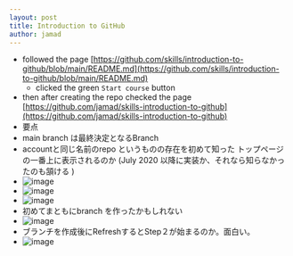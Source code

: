 ```yaml
---
layout: post
title: Introduction to GitHub
author: jamad
---
```

<link rel="stylesheet" type="text/css" href="/assets/css/theme.css">


* followed the page [https://github.com/skills/introduction-to-github/blob/main/README.md](https://github.com/skills/introduction-to-github/blob/main/README.md)
  * clicked the green `Start course` button
* then after creating the repo checked the page [https://github.com/jamad/skills-introduction-to-github](https://github.com/jamad/skills-introduction-to-github)
 * 要点
 * main branch は最終決定となるBranch
 * accountと同じ名前のrepo というものの存在を初めて知った トップページの一番上に表示されるのか  (July 2020 以降に実装か、それなら知らなかったのも頷ける )
  * ![image](https://github.com/jamad/jamad.github.io/assets/949913/82e7ecc0-8050-41d8-9b31-9d25215f9edf)
  * ![image](https://github.com/jamad/jamad.github.io/assets/949913/4d7cf8d8-1e52-443c-beaa-d93160498e2a)
  * ![image](https://github.com/jamad/jamad.github.io/assets/949913/cc069bbe-1b74-4fe7-a443-5d0fd4625afc)
* 初めてまともにbranch を作ったかもしれない
 * ![image](https://github.com/jamad/jamad.github.io/assets/949913/48349b9b-5edd-463d-b9c2-7ee719229bdb)
 * ブランチを作成後にRefreshするとStep２が始まるのか。面白い。
  * ![image](https://github.com/jamad/jamad.github.io/assets/949913/b55c6435-84ae-409b-af8d-8fe9d2853d6f)

 



  
